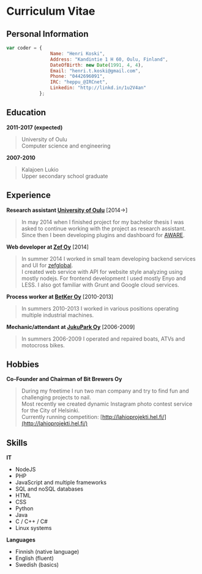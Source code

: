 # Curriculum Vitae
Personal Information
---------
```javascript
var coder = {
                Name: "Henri Koski",
                Address: "Kandintie 1 H 60, Oulu, Finland",
                DateOfBirth: new Date(1991, 4, 4),
                Email: "henri.t.koski@gmail.com",
                Phone: "0442696091",
                IRC: "heppu_@IRCnet",
                Linkedin: "http://linkd.in/1u2V4an"
            };
```

Education
---------

**2011-2017 (expected)**
> University of Oulu<br>Computer science and engineering

**2007-2010**
> Kalajoen Lukio<br>Upper secondary school graduate


Experience
----------

**Research assistant [University of Oulu](http://www.oulu.fi/cse/)** [2014->]
> In may 2014 when I finished project for my bachelor thesis I was asked to continue
> working with the project as research assistant. Since then I been developing plugins
> and dashboard for [AWARE](http://www.awareframework.com). 

**Web developer at [Zef Oy](http://www.zef.fi/en/home/)**  [2014]
> In summer 2014 I worked in small team developing backend services and UI for [zefglobal](http://apps.zefglobal.com/).<br>I created web service with API for website style analyzing using mostly nodejs.
> For frontend development I used mostly Enyo and LESS.
> I also got familiar with Grunt and Google cloud services.
    
**Process worker at [BetKer Oy](http://www.betker.fi/)** [2010-2013]
> In summers 2010-2013 I worked in various positions operating multiple industrial machines.

**Mechanic/attendant at [JukuPark Oy](http://www.jukupark.fi/tmp_jukupark_kalajoki_site_0.asp?sua=12&lang=3&s=660)**  [2006-2009]
> In summers 2006-2009 I operated and repaired boats, ATVs and motocross bikes.


Hobbies
----------
**Co-Founder and Chairman of Bit Brewers Oy**
> During my freetime I run two man company and try to find fun and challenging projects to nail.<br>Most recently we created dynamic Instagram photo contest service for the City of Helsinki.<br>Currently running competition: [http://lahioprojekti.hel.fi/](http://lahioprojekti.hel.fi/)

Skills
----------
**IT**
* NodeJS
* PHP
* JavaScript and multiple frameworks
* SQL and noSQL databases
* HTML
* CSS
* Python
* Java
* C / C++ / C#
* Linux systems

**Languages**
* Finnish (native language)
* English (fluent)
* Swedish (basics)
